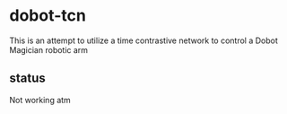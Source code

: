 # dobot-tcn

This is an attempt to utilize a time contrastive network
to control a Dobot Magician robotic arm

## status

Not working atm
